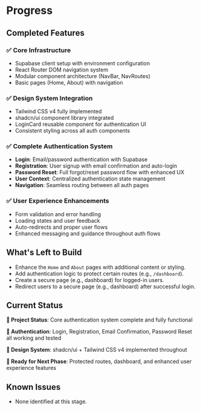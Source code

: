 # Progress

## Completed Features

### ✅ **Core Infrastructure**
- Supabase client setup with environment configuration
- React Router DOM navigation system
- Modular component architecture (NavBar, NavRoutes)
- Basic pages (Home, About) with navigation

### ✅ **Design System Integration**
- Tailwind CSS v4 fully implemented
- shadcn/ui component library integrated
- LoginCard reusable component for authentication UI
- Consistent styling across all auth components

### ✅ **Complete Authentication System**
- **Login**: Email/password authentication with Supabase
- **Registration**: User signup with email confirmation and auto-login
- **Password Reset**: Full forgot/reset password flow with enhanced UX
- **User Context**: Centralized authentication state management
- **Navigation**: Seamless routing between all auth pages

### ✅ **User Experience Enhancements**
- Form validation and error handling
- Loading states and user feedback
- Auto-redirects and proper user flows
- Enhanced messaging and guidance throughout auth flows

## What's Left to Build

- Enhance the `Home` and `About` pages with additional content or styling.
- Add authentication logic to protect certain routes (e.g., `/dashboard`).
- Create a secure page (e.g., dashboard) for logged-in users.
- Redirect users to a secure page (e.g., dashboard) after successful login.

## Current Status

**🎯 Project Status**: Core authentication system complete and fully functional

**🔐 Authentication**: Login, Registration, Email Confirmation, Password Reset all working and tested

**🎨 Design System**: shadcn/ui + Tailwind CSS v4 implemented throughout

**🚀 Ready for Next Phase**: Protected routes, dashboard, and enhanced user experience features

## Known Issues

- None identified at this stage.
